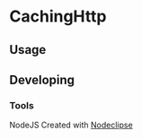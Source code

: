 

# CachingHttp



## Usage



## Developing



### Tools

NodeJS
Created with [Nodeclipse](https://github.com/Nodeclipse/nodeclipse-1)
    


